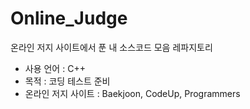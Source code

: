 # Online_Judge

온라인 저지 사이트에서 푼 내 소스코드 모음 레파지토리
- 사용 언어 : C++
- 목적 : 코딩 테스트 준비
- 온라인 저지 사이트 : Baekjoon, CodeUp, Programmers
